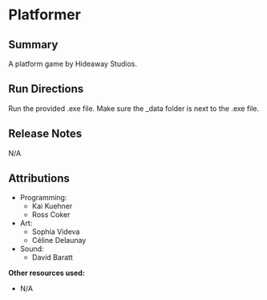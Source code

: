 # Platformer #

## Summary ##

A platform game by Hideaway Studios.

## Run Directions ##

Run the provided .exe file. Make sure the _data folder is next to the .exe file.

## Release Notes ##

N/A

## Attributions ##

- Programming:
  - Kai Kuehner
  - Ross Coker
- Art:
  - Sophia Videva
  - Céline Delaunay
- Sound:
  - David Baratt

**Other resources used:**

- N/A
